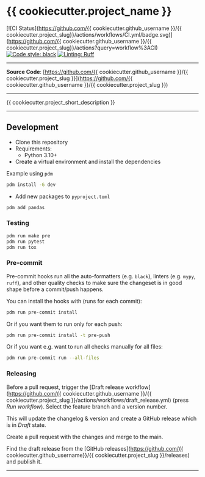 # {{ cookiecutter.project_name }}

[![CI Status](https://github.com/{{ cookiecutter.github_username }}/{{ cookiecutter.project_slug}}/actions/workflows/CI.yml/badge.svg)](https://github.com/{{ cookiecutter.github_username }}/{{ cookiecutter.project_slug}}/actions?query=workflow%3ACI)
[![Code style: black](https://img.shields.io/badge/code%20style-black-000000.svg)](https://github.com/psf/black)
[![Linting: Ruff](https://img.shields.io/endpoint?url=https://raw.githubusercontent.com/astral-sh/ruff/main/assets/badge/v2.json)](https://github.com/astral-sh/ruff)

---

**Source Code**: [https://github.com/{{ cookiecutter.github_username }}/{{ cookiecutter.project_slug }}](https://github.com/{{ cookiecutter.github_username }}/{{ cookiecutter.project_slug }})

---

{{ cookiecutter.project_short_description }}

---

## Development

* Clone this repository
* Requirements:
  * Python 3.10+
* Create a virtual environment and install the dependencies

Example using `pdm`
```sh
pdm install -G dev
``````

* Add new packages to `pyproject.toml`

```sh
pdm add pandas
```

### Testing

```sh
pdm run make pre
pdm run pytest
pdm run tox
```

### Pre-commit

Pre-commit hooks run all the auto-formatters (e.g. `black`), linters (e.g. `mypy`, `ruff`), and other quality checks to make sure the changeset is in good shape before a commit/push happens.

You can install the hooks with (runs for each commit):

```sh
pdm run pre-commit install
```

Or if you want them to run only for each push:

```sh
pdm run pre-commit install -t pre-push
```

Or if you want e.g. want to run all checks manually for all files:

```sh
pdm run pre-commit run --all-files
```

### Releasing

Before a pull request, trigger the [Draft release workflow](https://github.com/{{ cookiecutter.github_username }}/{{ cookiecutter.project_slug }}/actions/workflows/draft_release.yml)
(press _Run workflow_). Select the feature branch and a version number.

This will update the changelog & version and create a GitHub release which is in _Draft_ state.

Create a pull request with the changes and merge to the main.


Find the draft release from the
[GitHub releases](https://github.com/{{ cookiecutter.github_username}}/{{ cookiecutter.project_slug }}/releases) and publish it.

---
